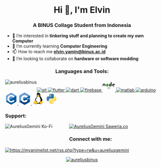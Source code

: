 <h1 align="center">Hi 👋, I'm Elvin</h1>
<h3 align="center">A BINUS Collage Student from Indonesia</h3>

- 👀 I’m interested in **tinkering stuff and planning to create my own Computer**
- 🌱 I’m currently learning **Computer Engineering**
- 📫 How to reach me **elvin.yamin@binus.ac.id**
- 💞️ I’m looking to collaborate on **hardware or software modding**  

<h3 align="center">Languages and Tools:</h3>
<p>
  <img align="left" src="https://github-readme-stats.vercel.app/api/top-langs?username=aureliusbinus&show_icons=true&theme=dark&title_color=ff0000&text_color=ffffff&locale=en&layout=compact" alt="aureliusbinus" />
</p>
<p align="left"> 
  <a href="https://git-scm.com/" target="_blank" rel="noreferrer"> <img src="https://www.vectorlogo.zone/logos/git-scm/git-scm-icon.svg" alt="git" width="40" height="40"/> </a> 
  <a href="https://flutter.dev" target="_blank" rel="noreferrer"> <img src="https://www.vectorlogo.zone/logos/flutterio/flutterio-icon.svg" alt="flutter" width="40" height="40"/> </a> 
  <a href="https://dart.dev" target="_blank" rel="noreferrer"> <img src="https://www.vectorlogo.zone/logos/dartlang/dartlang-icon.svg" alt="dart" width="40" height="40"/> </a>
  <a href="https://firebase.google.com/" target="_blank" rel="noreferrer"> <img src="https://www.vectorlogo.zone/logos/firebase/firebase-icon.svg" alt="firebase" width="40" height="40"/> </a>
  <a href="https://nodejs.org" target="_blank" rel="noreferrer"> <img src="https://raw.githubusercontent.com/devicons/devicon/master/icons/nodejs/nodejs-original-wordmark.svg" alt="nodejs" width="40" height="40"/> </a>
  <a href="https://www.mathworks.com/" target="_blank" rel="noreferrer"> <img src="https://upload.wikimedia.org/wikipedia/commons/2/21/Matlab_Logo.png" alt="matlab" width="40" height="40"/> </a>
  <a href="https://www.arduino.cc/" target="_blank" rel="noreferrer"> <img src="https://cdn.worldvectorlogo.com/logos/arduino-1.svg" alt="arduino" width="40" height="40"/> </a> 
  <a href="https://www.cprogramming.com/" target="_blank" rel="noreferrer"> <img src="https://raw.githubusercontent.com/devicons/devicon/master/icons/c/c-original.svg" alt="c" width="40" height="40"/> </a> 
  <a href="https://www.w3schools.com/cpp/" target="_blank" rel="noreferrer"> <img src="https://raw.githubusercontent.com/devicons/devicon/master/icons/cplusplus/cplusplus-original.svg" alt="cplusplus" width="40" height="40"/> </a> 
  <a href="https://www.linux.org/" target="_blank" rel="noreferrer"> <img src="https://raw.githubusercontent.com/devicons/devicon/master/icons/linux/linux-original.svg" alt="linux" width="40" height="40"/></a> 
  <a href="https://www.python.org" target="_blank" rel="noreferrer"> <img src="https://raw.githubusercontent.com/devicons/devicon/master/icons/python/python-original.svg" alt="python" width="40" height="40"/> </a> 
</p>

<h3 align="left">Support:</h3>
<p>
  <a href="https://saweria.co/AureliusGemini"> <img src="https://user-images.githubusercontent.com/26188697/180601310-e82c63e4-412b-4c36-b7b5-7ba713c80380.png" alt="AureliusGemini Saweria.co" height="50" width="210"></a>
  <a href="https://ko-fi.com/aureliusgemini"> <img align="left" src="https://cdn.ko-fi.com/cdn/kofi3.png?v=3" height="50" width="210" alt="AureliusGemini Ko-Fi" /></a>
</p>

<h3 align="left">Connect with me:</h3>
<p align="left">
  <a href="/https://myanimelist.net/rss.php?type=rw&u=aureliusgemini" target="blank"><img align="center" src="https://raw.githubusercontent.com/rahuldkjain/github-profile-readme-generator/master/src/images/icons/Social/rss.svg" alt="https://myanimelist.net/rss.php?type=rw&u=aureliusgemini" height="30" width="40" /></a>
</p>


<p align="center"> <a href="https://github.com/ryo-ma/github-profile-trophy"><img src="https://github-profile-trophy.vercel.app/?username=aureliusbinus" alt="aureliusbinus" /></a> </p>
